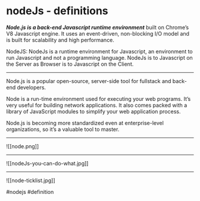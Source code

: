 # nodeJs - definitions
**_Node.js is a back-end Javascript runtime environment_** built on Chrome’s V8 Javascript engine. It uses an event-driven, non-blocking I/O model and is built for scalability and high performance.


  NodeJS: NodeJs is a runtime environment for Javascript, an environment to run Javascript and not a programming language. NodeJs is to Javascript on the Server as Browser is to Javascript on the Client.
  ***
  Node.js is a popular open-source, server-side tool for fullstack and back-end developers.

Node is a run-time environment used for executing your web programs. It’s very useful for building network applications. It also comes packed with a library of JavaScript modules to simplify your web application process.

Node.js is becoming more standardized even at enterprise-level organizations, so it’s a valuable tool to master.
***
![[node.png]]
***
![[nodeJs-you-can-do-what.jpg]]
***

![[node-ticklist.jpg]]


#nodejs #definition 